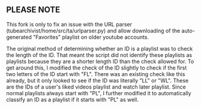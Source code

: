 ## PLEASE NOTE

This fork is only to fix an issue with the URL parser (tubearchivist/home/src/ta/urlparser.py) and allow downloading of the auto-generated "Favorites" playlist on older youtube accounts. 

The original method of determining whether an ID is a playlist was to check the length of the ID. That meant the script did not identify these playlists as playlists because they are a shorter length ID than the check allowed for.
To get around this, I modified the check of the ID slightly to check if the first two letters of the ID start with "FL". There was an existing check like this already, but it only looked to see if the ID was literally "LL" or "WL". These are the IDs of a user's liked videos playlist and watch later playlist.
Since normal playlists always start with "PL", I further modified it to automatically classify an ID as a playlist if it starts with "PL" as well.
